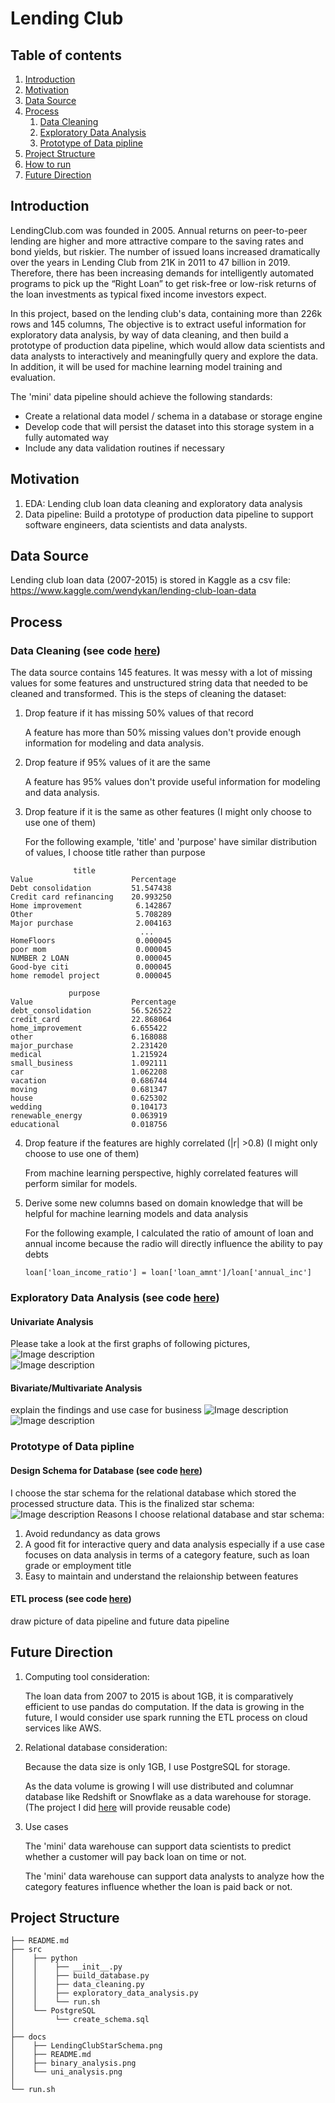 # Lending Club


## Table of contents
1. [Introduction](#Introduction)
2. [Motivation](#Motivation)
3. [Data Source](#Data-Source)
4. [Process](#Process)
    1. [Data Cleaning](#Data-Cleaning-see-code-here)
    2. [Exploratory Data Analysis](#Exploratory-Data-Analysis-see-code-here)
    3. [Prototype of Data pipline](#Prototype-of-Data-pipline) 
5. [Project Structure](#Project-Structure)
6. [How to run](#How-to-run)
7. [Future Direction](#Future-Improvements)


## Introduction
LendingClub.com was founded in 2005. Annual returns on peer-to-peer lending are higher and more attractive compare to the saving rates and bond yields, but riskier. The number of issued loans increased dramatically over the years in Lending Club from 21K in 2011 to 47 billion in 2019. Therefore, there has been increasing demands for intelligently automated programs to pick up the “Right Loan” to get risk-free or low-risk returns of the loan investments as typical fixed income investors expect. 

In this project, based on the lending club's data, containing more than 226k rows and 145 columns, The objective is to extract useful information for exploratory data analysis, by way of  data cleaning, and then build a prototype of production data pipeline, which would allow data scientists and data analysts to interactively and meaningfully query and explore the data. In addition, it will be used for machine learning model training and evaluation.

The 'mini' data pipeline should achieve the following standards:
- Create a relational data model / schema in a database or storage engine
- Develop code that will persist the dataset into this storage system in a fully automated way
- Include any data validation routines if necessary


## Motivation
 1. EDA: Lending club loan data cleaning and exploratory data analysis
 2. Data pipeline: Build a prototype of production data pipeline to support software engineers, data scientists and data analysts.


## Data Source
Lending club loan data (2007-2015) is stored in Kaggle as a csv file: https://www.kaggle.com/wendykan/lending-club-loan-data


## Process
### Data Cleaning (see code [here](src/python/data_cleaning.py))
The data source contains 145 features. It was messy with a lot of missing values for some features and unstructured string data that needed to be cleaned and transformed.
This is the steps of cleaning the dataset:
1. Drop feature if it has missing 50% values of that record
 
    A feature has more than 50% missing values don't provide enough information for modeling and data analysis.
2. Drop feature if 95% values of it are the same 
 
    A feature has 95% values don't provide useful information for modeling and data analysis.
3. Drop feature if it is the same as other features (I might only choose to use one of them)

    For the following example, 'title' and 'purpose' have similar distribution of values, I choose title rather than purpose
```            
              title   
Value                      Percentage 
Debt consolidation         51.547438
Credit card refinancing    20.993250
Home improvement            6.142867
Other                       5.708289
Major purchase              2.004163
                             ...    
HomeFloors                  0.000045
poor mom                    0.000045
NUMBER 2 LOAN               0.000045
Good-bye citi               0.000045
home remodel project        0.000045
```
```
             purpose
Value                      Percentage  
debt_consolidation         56.526522
credit_card                22.868064
home_improvement           6.655422
other                      6.168088
major_purchase             2.231420
medical                    1.215924
small_business             1.092111
car                        1.062208
vacation                   0.686744
moving                     0.681347
house                      0.625302
wedding                    0.104173
renewable_energy           0.063919
educational                0.018756
```

4. Drop feature if the features are highly correlated (|r| >0.8) (I might only choose to use one of them)
 
    From machine learning perspective, highly correlated features will perform similar for models.
5. Derive some new columns based on domain knowledge that will be helpful for machine learning models and data analysis
    
    For the following example, I calculated the ratio of amount of loan and annual income because the radio will directly influence the ability to pay debts
    
    ```
    loan['loan_income_ratio'] = loan['loan_amnt']/loan['annual_inc']
    ```

### Exploratory Data Analysis (see code [here](src/python/exploratory_data_analysis.py))
#### Univariate Analysis

Please take a look at the first graphs of following pictures,
![Image description](docs/loan_amnt.png)   
![Image description](docs/installment.png)

#### Bivariate/Multivariate Analysis
explain the findings and use case for business 
![Image description](docs/binary_analysis.png)
![Image description](docs/sub_grade.png)

### Prototype of Data pipline 
#### Design Schema for Database (see code [here](src/PostgreSQL/create_schema.sql))
I choose the star schema for the relational database which stored the processed structure data.
This is the finalized star schema:
![Image description](docs/LendingClubStarSchema.png)
Reasons I choose relational database and star schema:
 1. Avoid redundancy as data grows
 2. A good fit for interactive query and data analysis especially if a use case focuses on data analysis in terms of a category feature, such as loan grade or employment title
 3. Easy to maintain and understand the relaionship between features
 
#### ETL process (see code [here](src/python/build_database.py))
draw picture of data pipeline and future data pipeline


## Future Direction
1. Computing tool consideration:
   
   The loan data from 2007 to 2015 is about 1GB, it is comparatively efficient to use pandas do computation. If the data is growing in the future, I would consider use spark running the ETL process on cloud services like AWS.
   
2. Relational database consideration:

   Because the data size is only 1GB, I use PostgreSQL for storage.
   
   As the data volume is growing I will use distributed and columnar database like Redshift or Snowflake as a data warehouse for storage. (The project I did [here](src/spark/read_process.py) will provide reusable code)
   
3. Use cases
   
   The 'mini' data warehouse can support data scientists to predict whether a customer will pay back loan on time or not.
   
   The 'mini' data warehouse can support data analysts to analyze how the category features influence whether the loan is paid back or not.
   
 
## Project Structure   
 ```
├── README.md
├── src
│    ├── python
│    │    ├── __init__.py
│    │    ├── build_database.py
│    │    ├── data_cleaning.py
│    │    ├── exploratory_data_analysis.py 
│    │    └── run.sh
│    └── PostgreSQL
│         └── create_schema.sql
│    
├── docs
│    ├── LendingClubStarSchema.png
│    ├── README.md
│    ├── binary_analysis.png
│    └── uni_analysis.png
│
└── run.sh
``` 
